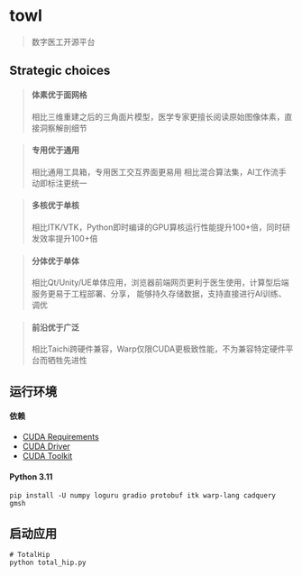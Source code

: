 # towl

> 数字医工开源平台

## Strategic choices

> #### 体素优于面网格
> 相比三维重建之后的三角面片模型，医学专家更擅长阅读原始图像体素，直接洞察解剖细节

> #### 专用优于通用
> 相比通用工具箱，专用医工交互界面更易用
> 相比混合算法集，AI工作流手动即标注更统一

> #### 多核优于单核
> 相比ITK/VTK，Python即时编译的GPU算核运行性能提升100+倍，同时研发效率提升100+倍

> #### 分体优于单体
> 相比Qt/Unity/UE单体应用，浏览器前端网页更利于医生使用，计算型后端服务更易于工程部署、分享，
> 能够持久存储数据，支持直接进行AI训练、调优

> #### 前沿优于广泛
> 相比Taichi跨硬件兼容，Warp仅限CUDA更极致性能，不为兼容特定硬件平台而牺牲先进性

## 运行环境

#### 依赖

- [CUDA Requirements](https://nvidia.github.io/warp/installation.html#cuda-requirements)
- [CUDA Driver](https://www.nvidia.com/en-us/software/nvidia-app)
- [CUDA Toolkit](https://developer.nvidia.com/cuda-downloads)

#### Python 3.11

```shell
pip install -U numpy loguru gradio protobuf itk warp-lang cadquery gmsh
```

## 启动应用

```shell
# TotalHip
python total_hip.py
```

